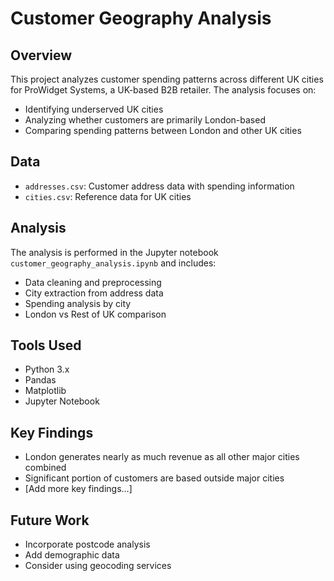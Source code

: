 # Customer Geography Analysis

## Overview
This project analyzes customer spending patterns across different UK cities for ProWidget Systems, a UK-based B2B retailer. The analysis focuses on:
- Identifying underserved UK cities
- Analyzing whether customers are primarily London-based
- Comparing spending patterns between London and other UK cities

## Data
- `addresses.csv`: Customer address data with spending information
- `cities.csv`: Reference data for UK cities

## Analysis
The analysis is performed in the Jupyter notebook `customer_geography_analysis.ipynb` and includes:
- Data cleaning and preprocessing
- City extraction from address data
- Spending analysis by city
- London vs Rest of UK comparison

## Tools Used
- Python 3.x
- Pandas
- Matplotlib
- Jupyter Notebook

## Key Findings
- London generates nearly as much revenue as all other major cities combined
- Significant portion of customers are based outside major cities
- [Add more key findings...]

## Future Work
- Incorporate postcode analysis
- Add demographic data
- Consider using geocoding services